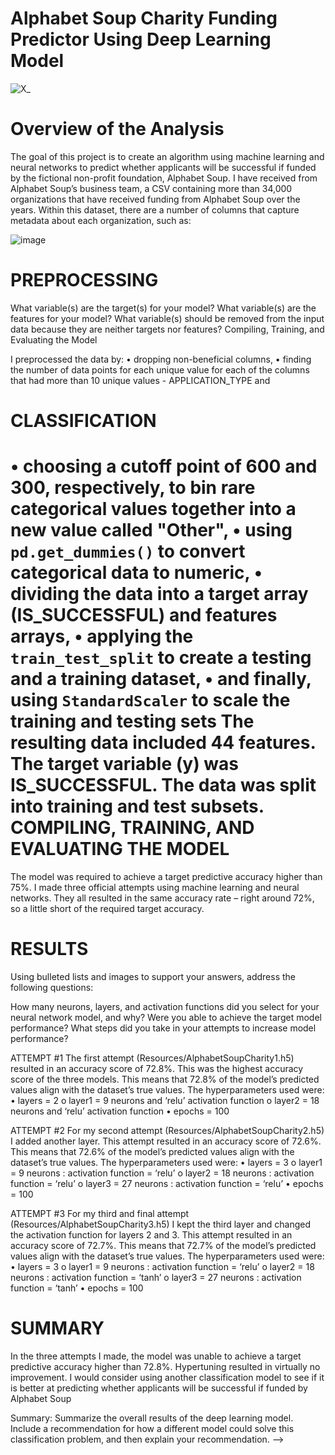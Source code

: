 Alphabet Soup Charity Funding Predictor Using Deep Learning Model
==================================================================
![X_](https://user-images.githubusercontent.com/80664491/229380083-6989d0d6-4682-4d9c-8872-9bb7ed953c87.jpg)

Overview of the Analysis
========================
The goal of this project is to create an algorithm using machine learning and neural networks to predict whether applicants will be successful if funded by the fictional non-profit foundation, Alphabet Soup. I have received from Alphabet Soup’s business team, a CSV containing more than 34,000 organizations that have received funding from Alphabet Soup over the years. Within this dataset, there are a number of columns that capture metadata about each organization, such as:

![image](https://user-images.githubusercontent.com/80664491/229381235-1d7fc342-e730-4b5c-bdb4-9468e4d6a6ec.png)

PREPROCESSING
=============
What variable(s) are the target(s) for your model?
What variable(s) are the features for your model?
What variable(s) should be removed from the input data because they are neither targets nor features?
Compiling, Training, and Evaluating the Model

I preprocessed the data by:
• dropping non-beneficial columns,
• finding the number of data points for each unique value for each of the 
columns that had more than 10 unique values - APPLICATION_TYPE and 

CLASSIFICATION
==============
• choosing a cutoff point of 600 and 300, respectively, to bin rare 
categorical values together into a new value called "Other",
• using `pd.get_dummies()` to convert categorical data to numeric,
• dividing the data into a target array (IS_SUCCESSFUL) and features arrays,
• applying the `train_test_split` to create a testing and a training dataset,
• and finally, using `StandardScaler` to scale the training and testing sets
The resulting data included 44 features. The target variable (y) was
IS_SUCCESSFUL. The data was split into training and test subsets.
COMPILING, TRAINING, AND EVALUATING THE MODEL
============================================
The model was required to achieve a target predictive accuracy higher than 
75%. I made three official attempts using machine learning and neural networks. 
They all resulted in the same accuracy rate – right around 72%, so a little short of 
the required target accuracy.


RESULTS
=======

Using bulleted lists and images to support your answers, address the following questions:

How many neurons, layers, and activation functions did you select for your neural network model, and why?
Were you able to achieve the target model performance?
What steps did you take in your attempts to increase model performance?

ATTEMPT #1
The first attempt (Resources/AlphabetSoupCharity1.h5) resulted in an accuracy score of 72.8%. This was the highest accuracy score of the three models. This 
means that 72.8% of the model’s predicted values align with the dataset’s true values.
The hyperparameters used were:
• layers = 2
o layer1 = 9 neurons and ‘relu’ activation function
o layer2 = 18 neurons and ‘relu’ activation function
• epochs = 100

ATTEMPT #2
For my second attempt (Resources/AlphabetSoupCharity2.h5) I added another 
layer. This attempt resulted in an accuracy score of 72.6%. This means that 72.6%
of the model’s predicted values align with the dataset’s true values.
The hyperparameters used were:
• layers = 3
o layer1 = 9 neurons : activation function = ‘relu’
o layer2 = 18 neurons : activation function = ‘relu’
o layer3 = 27 neurons : activation function = ‘relu’
• epochs = 100

ATTEMPT #3
For my third and final attempt (Resources/AlphabetSoupCharity3.h5) I kept the 
third layer and changed the activation function for layers 2 and 3. This attempt 
resulted in an accuracy score of 72.7%. This means that 72.7% of the model’s 
predicted values align with the dataset’s true values.
The hyperparameters used were:
• layers = 3
o layer1 = 9 neurons : activation function = ‘relu’
o layer2 = 18 neurons : activation function = ‘tanh’
o layer3 = 27 neurons : activation function = ‘tanh’
• epochs = 100

SUMMARY
=========
In the three attempts I made, the model was unable to achieve a target predictive accuracy higher than 72.8%. Hypertuning resulted in virtually no 
improvement. I would consider using another classification model to see if it is better at predicting whether applicants will be successful if funded by Alphabet 
Soup

Summary: Summarize the overall results of the deep learning model. Include a recommendation for how a different model could solve this classification problem, and then explain your recommendation. -->
